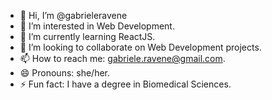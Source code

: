 - 👋 Hi, I’m @gabrieleravene
- 👀 I’m interested in Web Development.
- 🌱 I’m currently learning ReactJS.
- 💞️ I’m looking to collaborate on Web Development projects.
- 📫 How to reach me: gabriele.ravene@gmail.com.
- 😄 Pronouns: she/her.
- ⚡ Fun fact: I have a degree in Biomedical Sciences.

<!---
gabrieleravene/gabrieleravene is a ✨ special ✨ repository because its `README.md` (this file) appears on your GitHub profile.
You can click the Preview link to take a look at your changes.
--->
